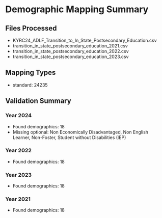 # Demographic Mapping Summary

## Files Processed
- KYRC24_ADLF_Transition_to_In_State_Postsecondary_Education.csv
- transition_in_state_postsecondary_education_2021.csv
- transition_in_state_postsecondary_education_2022.csv
- transition_in_state_postsecondary_education_2023.csv

## Mapping Types
- standard: 24235

## Validation Summary
### Year 2024
- Found demographics: 18
- Missing optional: Non Economically Disadvantaged, Non English Learner, Non-Foster, Student without Disabilities (IEP)

### Year 2022
- Found demographics: 18

### Year 2023
- Found demographics: 18

### Year 2021
- Found demographics: 18
